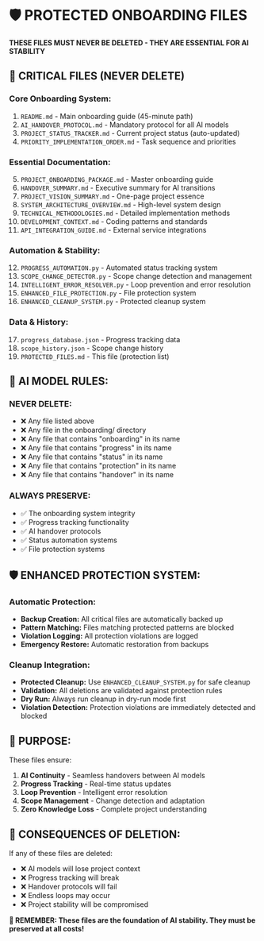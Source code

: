 # 🛡️ PROTECTED ONBOARDING FILES

**THESE FILES MUST NEVER BE DELETED - THEY ARE ESSENTIAL FOR AI STABILITY**

## 🚨 CRITICAL FILES (NEVER DELETE)

### **Core Onboarding System:**
1. `README.md` - Main onboarding guide (45-minute path)
2. `AI_HANDOVER_PROTOCOL.md` - Mandatory protocol for all AI models
3. `PROJECT_STATUS_TRACKER.md` - Current project status (auto-updated)
4. `PRIORITY_IMPLEMENTATION_ORDER.md` - Task sequence and priorities

### **Essential Documentation:**
5. `PROJECT_ONBOARDING_PACKAGE.md` - Master onboarding guide
6. `HANDOVER_SUMMARY.md` - Executive summary for AI transitions
7. `PROJECT_VISION_SUMMARY.md` - One-page project essence
8. `SYSTEM_ARCHITECTURE_OVERVIEW.md` - High-level system design
9. `TECHNICAL_METHODOLOGIES.md` - Detailed implementation methods
10. `DEVELOPMENT_CONTEXT.md` - Coding patterns and standards
11. `API_INTEGRATION_GUIDE.md` - External service integrations

### **Automation & Stability:**
12. `PROGRESS_AUTOMATION.py` - Automated status tracking system
13. `SCOPE_CHANGE_DETECTOR.py` - Scope change detection and management
14. `INTELLIGENT_ERROR_RESOLVER.py` - Loop prevention and error resolution
15. `ENHANCED_FILE_PROTECTION.py` - File protection system
16. `ENHANCED_CLEANUP_SYSTEM.py` - Protected cleanup system

### **Data & History:**
17. `progress_database.json` - Progress tracking data
18. `scope_history.json` - Scope change history
19. `PROTECTED_FILES.md` - This file (protection list)

## 🚨 **AI MODEL RULES:**

### **NEVER DELETE:**
- ❌ Any file listed above
- ❌ Any file in the onboarding/ directory
- ❌ Any file that contains "onboarding" in its name
- ❌ Any file that contains "progress" in its name
- ❌ Any file that contains "status" in its name
- ❌ Any file that contains "protection" in its name
- ❌ Any file that contains "handover" in its name

### **ALWAYS PRESERVE:**
- ✅ The onboarding system integrity
- ✅ Progress tracking functionality
- ✅ AI handover protocols
- ✅ Status automation systems
- ✅ File protection systems

## 🛡️ **ENHANCED PROTECTION SYSTEM:**

### **Automatic Protection:**
- **Backup Creation:** All critical files are automatically backed up
- **Pattern Matching:** Files matching protected patterns are blocked
- **Violation Logging:** All protection violations are logged
- **Emergency Restore:** Automatic restoration from backups

### **Cleanup Integration:**
- **Protected Cleanup:** Use `ENHANCED_CLEANUP_SYSTEM.py` for safe cleanup
- **Validation:** All deletions are validated against protection rules
- **Dry Run:** Always run cleanup in dry-run mode first
- **Violation Detection:** Protection violations are immediately detected and blocked

## 🎯 **PURPOSE:**

These files ensure:
1. **AI Continuity** - Seamless handovers between AI models
2. **Progress Tracking** - Real-time status updates
3. **Loop Prevention** - Intelligent error resolution
4. **Scope Management** - Change detection and adaptation
5. **Zero Knowledge Loss** - Complete project understanding

## 🚨 **CONSEQUENCES OF DELETION:**

If any of these files are deleted:
- ❌ AI models will lose project context
- ❌ Progress tracking will break
- ❌ Handover protocols will fail
- ❌ Endless loops may occur
- ❌ Project stability will be compromised

**🎯 REMEMBER: These files are the foundation of AI stability. They must be preserved at all costs!**
